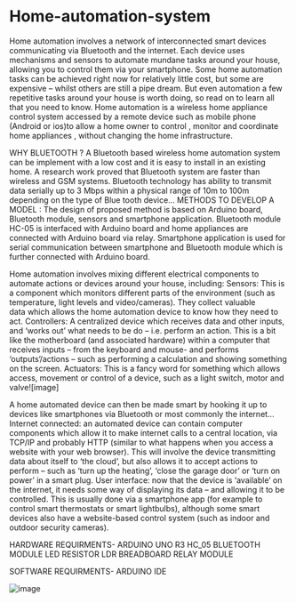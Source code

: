 # Home-automation-system
Home automation involves a network of interconnected smart devices communicating via Bluetooth and the internet. Each device uses mechanisms and sensors to automate mundane tasks around your house, allowing you to control them via your smartphone. 
Some home automation tasks can be achieved right now for relatively little cost, but some are expensive – whilst others are still a pipe dream. But even automation a few repetitive tasks around your house is worth doing, so read on to learn all that you need to know. 
Home automation is a wireless home appliance control system accessed by a remote device such as mobile phone (Android or ios)to allow a home owner to control , monitor and coordinate home appliances , without changing the home infrastructure.

WHY BLUETOOTH ?
 A Bluetooth based wireless home automation system can be implement with a low cost and it is easy to install in an existing home. A research work proved that Bluetooth system are faster than wireless and GSM systems. Bluetooth technology has ability to transmit data serially up to 3 Mbps within a physical range of 10m to 100m depending on the type of Blue tooth device…
METHODS TO DEVELOP A MODEL :
The design of proposed method is based on Arduino board, Bluetooth module, sensors and smartphone application. Bluetooth module HC-05 is interfaced with Arduino board and home appliances are connected with Arduino board via relay. Smartphone application is used for serial communication between smartphone and Bluetooth module which is further connected with Arduino board. 

Home automation involves mixing different electrical components to automate actions or devices around your house, including:
Sensors: This is a component which monitors different parts of the environment (such as temperature, light levels and video/cameras). They collect valuable data which allows the home automation device to know how they need to act.
Controllers: A centralized device which receives data and other inputs, and ‘works out’ what needs to be do – i.e. perform an action. This is a bit like the motherboard (and associated hardware) within a computer that receives inputs – from the keyboard and mouse- and performs ‘outputs’/actions – such as performing a calculation and showing something on the screen.
Actuators: This is a fancy word for something which allows access, movement or control of a device, such as a light switch, motor and valve![image]

A home automated device can then be made smart by hooking it up to devices like smartphones via Bluetooth or most commonly the internet…
Internet connected: an automated device can contain computer components which allow it to make internet calls to a central location, via TCP/IP and probably HTTP (similar to what happens when you access a website with your web browser).
This will involve the device transmitting data about itself to ‘the cloud’, but also allows it to accept actions to perform – such as ‘turn up the heating’, ‘close the garage door’ or ‘turn on power’ in a smart plug.
User interface: now that the device is ‘available’ on the internet, it needs some way of displaying its data – and allowing it to be controlled.
This is usually done via a smartphone app (for example to control smart thermostats or smart lightbulbs), although some smart devices also have a website-based control system (such as indoor and outdoor security cameras).

HARDWARE REQUIRMENTS-
ARDUINO UNO R3
HC_05 BLUETOOTH MODULE
LED
RESISTOR
LDR
BREADBOARD
RELAY MODULE

SOFTWARE REQUIRMENTS-
ARDUINO IDE

![image](https://user-images.githubusercontent.com/96488109/204084785-6924da98-7277-44cb-aeb1-384b0a42d51f.png)


